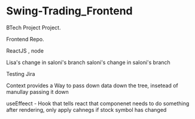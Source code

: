 # Swing-Trading_Frontend

BTech Project Project. 

Frontend Repo.

ReactJS , node


Lisa's change in saloni's branch
saloni's change in saloni's branch

Testing Jira

Context provides a Way to pass down data down the tree, insetead of manullay passing it down

useEffeect - Hook that tells react that componenet needs to do something after rendering, only apply cahnegs if stock symbol has changed